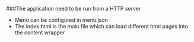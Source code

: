 ###The application need to be run from a HTTP server

- Menu can be configured in menu.json
- The index.html is the main file which can load different html pages into the content wrapper
